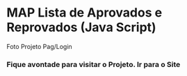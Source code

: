 # MAP Lista de Aprovados e Reprovados (Java Script)

<figuri>
<img src="" />
<figcaption>Foto Projeto Pag/Login</figcaption>
<figuri/>


<h3 italic>Fique avontade para visitar o Projeto. <a /> Ir para o Site </h3>
